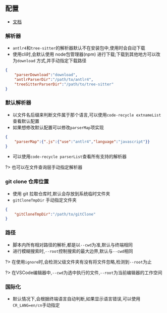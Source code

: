 ## 配置
- [文档](/api-docs/interfaces/Config.html ':ignore')

### 解析器
- `antlr4`和`tree-sitter`的解析器默认不在安装包中,使用时会自动下载
- 使用cli时,会默认使用 node包管理器(npm) 进行下载;下载到其他地方可以改为`download` 方式,并手动指定下载路径

```json
{
    "parserDownload":"download",
    "antlrParserDir":"/path/to/antlr4",
    "treeSitterParserDir":"/path/to/tree-sitter"
}
```


### 默认解析器
- 以文件名后缀来判断文件属于那个语言,可以使用`code-recycle extnameList`查看默认配置
- 如果想修改默认配置可以修改`parserMap`项实现

```json
{
    "parserMap":{".js":{"use":"antlr4","language":"javascript"}}
}
```

- 可以使用`code-recycle parserList`查看所有支持的解析器

?> 也可以在文件查询层手动指定解析器

### git clone 仓库位置
- 使用 git 拉取仓库时,默认会存放到系统临时文件夹
- `gitCloneTmpDir` 手动指定文件夹

```json
{
    "gitCloneTmpDir":"/path/to/gitClone"
}
```

### 路径
- 脚本内所有相对路径的解析,都是以`--cwd`为准,默认与终端相同
- 进行模糊搜索时,`--root`控制搜索的最大边界,默认与`--cwd`相同

?> 在使用`ignore`时,会检测父级文件夹有没有将文件忽略,检测到`--root`为止  

?> 在VSCode编辑器中,`--cwd`为选中执行的文件,`--root`为当前编辑器的工作空间


### 国际化
- 默认情况下,会根据终端语言自动判断,如果显示语言错误,可以使用`CR_LANG=en/cn`手动指定
